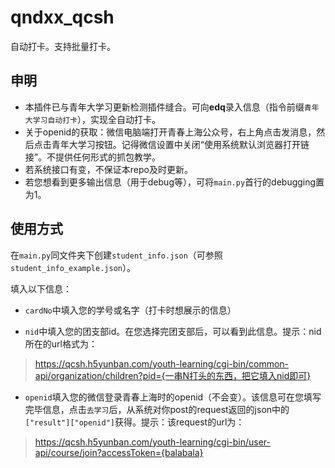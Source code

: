 # qndxx_qcsh
自动打卡。支持批量打卡。

## 申明
- 本插件已与青年大学习更新检测插件缝合。可向**edq**录入信息（指令前缀```青年大学习自动打卡```），实现全自动打卡。
- 关于openid的获取：微信电脑端打开青春上海公众号，右上角点击发消息，然后点击青年大学习按钮。记得微信设置中关闭“使用系统默认浏览器打开链接”。不提供任何形式的抓包教学。
- 若系统接口有变，不保证本repo及时更新。
- 若您想看到更多输出信息（用于debug等），可将```main.py```首行的debugging置为1。

## 使用方式

在```main.py```同文件夹下创建```student_info.json```（可参照```student_info_example.json```）。

填入以下信息：

- ```cardNo```中填入您的学号或名字（打卡时想展示的信息）

- ```nid```中填入您的团支部id。在您选择完团支部后，可以看到此信息。提示：nid所在的url格式为：

> https://qcsh.h5yunban.com/youth-learning/cgi-bin/common-api/organization/children?pid={一串N打头的东西，把它填入nid即可}

- ```openid```填入您的微信登录青春上海时的openid（不会变）。该信息可在您填写完毕信息，点击```去学习```后，从系统对你post的request返回的json中的```["result"]["openid"]```获得。提示：该request的url为：

> https://qcsh.h5yunban.com/youth-learning/cgi-bin/user-api/course/join?accessToken={balabala}
